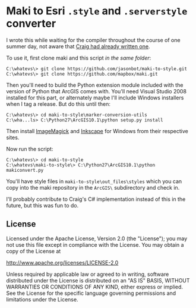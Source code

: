 Maki to Esri `.style` and `.serverstyle` converter
==================================================

I wrote this while waiting for the compiler throughout the course of one summer day, not aware that [Craig had already written one](https://github.com/williamscraigm/makiArcGISStyle).

To use it, first clone maki and this script _in the same folder_:

    C:\whatevs\> git clone https://github.com/jasonbot/maki-to-style.git
    C:\whatevs\> git clone https://github.com/mapbox/maki.git

Then you'll need to build the Python extension module included with the version of Python that ArcGIS comes with. You'll need Visual Studio 2008 installed for this part, or alternately maybe I'll include Windows installers when I tag a release. But do this until then:

    C:\whatevs\> cd maki-to-style\marker-conversion-utils
    C:\wha...ls> C:\Python27\ArcGIS10.1\python setup.py install

Then install [ImageMagick](http://sourceforge.net/projects/imagemagick/files/) and [Inkscape](http://inkscape.org/download/) for Windows from their respective sites.

Now run the script:

    C:\whatevs\> cd maki-to-style
    C:\whatevs\maki-to-style\> C:\Python27\ArcGIS10.1\python makiconvert.py

You'll have style files in `maki-to-style\out_files\styles` which you can copy into the maki repository in the `ArcGIS\` subdirectory and check in.

I'll probably contribute to Craig's C# implementation instead of this in the future, but this was fun to do.

License
-------

Licensed under the Apache License, Version 2.0 (the "License");
you may not use this file except in compliance with the License.
You may obtain a copy of the License at

   http://www.apache.org/licenses/LICENSE-2.0

Unless required by applicable law or agreed to in writing, software
distributed under the License is distributed on an "AS IS" BASIS,
WITHOUT WARRANTIES OR CONDITIONS OF ANY KIND, either express or implied.
See the License for the specific language governing permissions and
limitations under the License.

